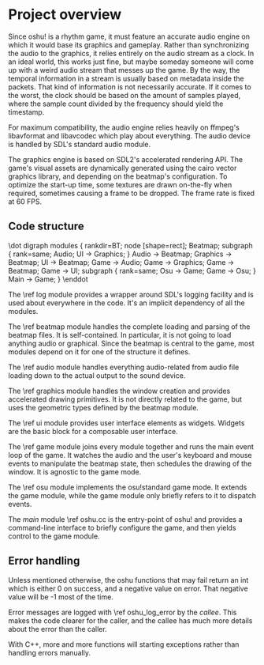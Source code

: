 Project overview
================

Since oshu! is a rhythm game, it must feature an accurate audio engine on which
it would base its graphics and gameplay. Rather than synchronizing the audio to
the graphics, it relies entirely on the audio stream as a clock. In an ideal
world, this works just fine, but maybe someday someone will come up with a
weird audio stream that messes up the game. By the way, the temporal
information in a stream is usually based on metadata inside the packets. That
kind of information is not necessarily accurate. If it comes to the worst, the
clock should be based on the amount of samples played, where the sample count
divided by the frequency should yield the timestamp.

For maximum compatibility, the audio engine relies heavily on ffmpeg's
libavformat and libavcodec which play about everything. The audio device is
handled by SDL's standard audio module.

The graphics engine is based on SDL2's accelerated rendering API. The game's
visual assets are dynamically generated using the cairo vector graphics
library, and depending on the beatmap's configuration. To optimize the start-up
time, some textures are drawn on-the-fly when required, sometimes causing a
frame to be dropped. The frame rate is fixed at 60 FPS.


Code structure
--------------

\dot
digraph modules {
	rankdir=BT;
	node [shape=rect];
	Beatmap;
	subgraph {
		rank=same;
		Audio;
		UI -> Graphics;
	}
	Audio -> Beatmap;
	Graphics -> Beatmap;
	UI -> Beatmap;
	Game -> Audio;
	Game -> Graphics;
	Game -> Beatmap;
	Game -> UI;
	subgraph {
		rank=same;
		Osu -> Game;
		Game -> Osu;
	}
	Main -> Game;
}
\enddot

The \ref log module provides a wrapper around SDL's logging facility and is
used about everywhere in the code. It's an implicit dependency of all the
modules.

The \ref beatmap module handles the complete loading and parsing of the beatmap
files. It is self-contained. In particular, it is not going to load anything
audio or graphical. Since the beatmap is central to the game, most modules
depend on it for one of the structure it defines.

The \ref audio module handles everything audio-related from audio file loading
down to the actual output to the sound device.

The \ref graphics module handles the window creation and provides accelerated
drawing primitives. It is not directly related to the game, but uses the
geometric types defined by the beatmap module.

The \ref ui module provides user interface elements as widgets. Widgets are the
basic block for a composable user interface.

The \ref game module joins every module together and runs the main event loop
of the game. It watches the audio and the user's keyboard and mouse events to
manipulate the beatmap state, then schedules the drawing of the window. It is
agnostic to the game mode.

The \ref osu module implements the osu!standard game mode. It extends the game
module, while the game module only briefly refers to it to dispatch events.

The *main* module \ref oshu.cc is the entry-point of oshu! and provides a
command-line interface to briefly configure the game, and then yields control
to the game module.


Error handling
--------------

Unless mentioned otherwise, the oshu functions that may fail return an int
which is either 0 on success, and a negative value on error. That negative
value will be -1 most of the time.

Error messages are logged with \ref oshu_log_error by the *callee*. This makes
the code clearer for the caller, and the callee has much more details about the
error than the caller.

With C++, more and more functions will starting exceptions rather than handling
errors manually.
